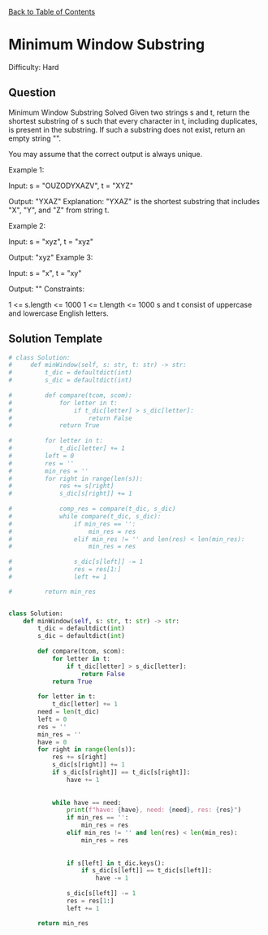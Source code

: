 [Back to Table of Contents](../../README.md)

# Minimum Window Substring
Difficulty: Hard

## Question
Minimum Window Substring
Solved 
Given two strings s and t, return the shortest substring of s such that every character in t, including duplicates, is present in the substring. If such a substring does not exist, return an empty string "".

You may assume that the correct output is always unique.

Example 1:

Input: s = "OUZODYXAZV", t = "XYZ"

Output: "YXAZ"
Explanation: "YXAZ" is the shortest substring that includes "X", "Y", and "Z" from string t.

Example 2:

Input: s = "xyz", t = "xyz"

Output: "xyz"
Example 3:

Input: s = "x", t = "xy"

Output: ""
Constraints:

1 <= s.length <= 1000
1 <= t.length <= 1000
s and t consist of uppercase and lowercase English letters.

## Solution Template
```python
# class Solution:
#     def minWindow(self, s: str, t: str) -> str:
#         t_dic = defaultdict(int)
#         s_dic = defaultdict(int)
        
#         def compare(tcom, scom):
#             for letter in t:
#                 if t_dic[letter] > s_dic[letter]:
#                     return False
#             return True
        
#         for letter in t:
#             t_dic[letter] += 1
#         left = 0
#         res = ''
#         min_res = ''
#         for right in range(len(s)):
#             res += s[right]
#             s_dic[s[right]] += 1
            
#             comp_res = compare(t_dic, s_dic)
#             while compare(t_dic, s_dic):
#                 if min_res == '':
#                     min_res = res
#                 elif min_res != '' and len(res) < len(min_res):
#                     min_res = res
                
#                 s_dic[s[left]] -= 1
#                 res = res[1:]
#                 left += 1

#         return min_res


class Solution:
    def minWindow(self, s: str, t: str) -> str:
        t_dic = defaultdict(int)
        s_dic = defaultdict(int)
        
        def compare(tcom, scom):
            for letter in t:
                if t_dic[letter] > s_dic[letter]:
                    return False
            return True
        
        for letter in t:
            t_dic[letter] += 1
        need = len(t_dic)
        left = 0
        res = ''
        min_res = ''
        have = 0
        for right in range(len(s)):
            res += s[right]
            s_dic[s[right]] += 1
            if s_dic[s[right]] == t_dic[s[right]]:
                have += 1
            
            
            while have == need:
                print(f"have: {have}, need: {need}, res: {res}")
                if min_res == '':
                    min_res = res
                elif min_res != '' and len(res) < len(min_res):
                    min_res = res
                
                
                if s[left] in t_dic.keys():
                    if s_dic[s[left]] == t_dic[s[left]]:
                        have -= 1
                        
                s_dic[s[left]] -= 1
                res = res[1:]
                left += 1

        return min_res
                    
                    
                    
                    
```

